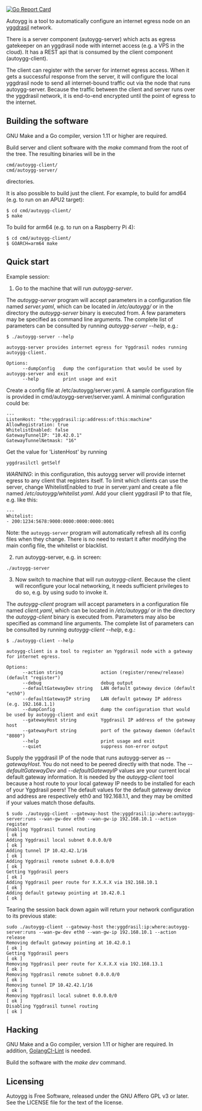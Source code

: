 
[![Go Report Card](https://goreportcard.com/badge/github.com/cure/autoygg)](https://goreportcard.com/report/github.com/cure/autoygg)

Autoygg is a tool to automatically configure an internet egress node on an
[yggdrasil](https://yggdrasil-network.github.io/) network.

There is a server component (autoygg-server) which acts as egress gatekeeper
on an yggdrasil node with internet access (e.g. a VPS in the cloud). It has a
REST api that is consumed by the client component (autoygg-client).

The client can register with the server for internet egress access. When it
gets a successful response from the server, it will configure the local
yggdrasil node to send all internet-bound traffic out via the node that runs
autoygg-server. Because the traffic between the client and server runs over the
yggdrasil network, it is end-to-end encrypted until the point of egress to the
internet.

## Building the software

GNU Make and a Go compiler, version 1.11 or higher are required.

Build server and client software with the *make* command from the root of the
tree. The resulting binaries will be in the

```
cmd/autoygg-client/
cmd/autoygg-server/
```

directories.

It is also possible to build just the client. For example, to build for amd64 (e.g. to run on an APU2 target):

```
$ cd cmd/autoygg-client/
$ make
```

To build for arm64 (e.g. to run on a Raspberry Pi 4):

```
$ cd cmd/autoygg-client/
$ GOARCH=arm64 make
```

## Quick start

Example session:

1) Go to the machine that will run *autoygg-server*.

The *autoygg-server* program will accept parameters in a configuration file named *server.yaml*, which can be located in */etc/autoygg/* or in the directory the *autoygg-server* binary is executed from. A few parameters may be specified as command line arguments. The complete list of parameters can be consulted by running *autoygg-server --help*, e.g.:

```
$ ./autoygg-server --help

autoygg-server provides internet egress for Yggdrasil nodes running autoygg-client.

Options:
      --dumpConfig   dump the configuration that would be used by autoygg-server and exit
      --help         print usage and exit
```

Create a config file at /etc/autoygg/server.yaml. A sample configuration file is provided in cmd/autoygg-server/server.yaml. A minimal configuration could be:

```
---
ListenHost: "the:yggdrasil:ip:address:of:this:machine"
AllowRegistration: true
WhitelistEnabled: false
GatewayTunnelIP: "10.42.0.1"
GatewayTunnelNetmask: "16"
```

Get the value for 'ListenHost' by running

```
yggdrasilctl getSelf
```

*WARNING*: in this configuration, this autoygg server will provide internet egress to any client that registers itself. To limit which clients can use the server, change WhitelistEnabled to *true* in server.yaml and create a file named */etc/autoygg/whitelist.yaml*. Add your client yggdrasil IP to that file, e.g. like this:

```
---
Whitelist:
- 200:1234:5678:9000:0000:0000:0000:0001
```

Note: the `autoygg-server` program will automatically refresh all its config files when they change. There is no need to restart it after modifying the main config file, the whitelist or blacklist.

2) run autoygg-server, e.g. in screen:

```
./autoygg-server
```

3) Now switch to machine that will run *autoygg-client*. Because the client will reconfigure your local networking, it needs sufficient privileges to do so, e.g. by using sudo to invoke it.

The *autoygg-client* program will accept parameters in a configuration file named *client.yaml*, which can be located in */etc/autoygg/* or in the directory the *autoygg-client* binary is executed from. Parameters may also be specified as command line arguments. The complete list of parameters can be consulted by running *autoygg-client --help*, e.g.:

```
$ ./autoygg-client --help

autoygg-client is a tool to register an Yggdrasil node with a gateway for internet egress.

Options:
      --action string              action (register/renew/release) (default "register")
      --debug                      debug output
      --defaultGatewayDev string   LAN default gateway device (default "eth0")
      --defaultGatewayIP string    LAN default gateway IP address (e.g. 192.168.1.1)
      --dumpConfig                 dump the configuration that would be used by autoygg-client and exit
      --gatewayHost string         Yggdrasil IP address of the gateway host
      --gatewayPort string         port of the gateway daemon (default "8080")
      --help                       print usage and exit
      --quiet                      suppress non-error output
```

Supply the yggdrasil IP of the node that runs autoygg-server as *--gatewayHost*. You do not need to be peered directly with that node. The *--defaultGatewayDev* and *--defaultGatewayIP* values are your current local default gateway information. It is needed by the *autoygg-client* tool because a host route to your local gateway IP needs to be installed for each of your Yggdrasil peers! The default values for the default gateway device and address are respectively eth0 and 192.168.1.1, and they may be omitted if your values match those defaults.

```
$ sudo ./autoygg-client --gateway-host the:yggdrasil:ip:where:autoygg-server:runs --wan-gw-dev eth0 --wan-gw-ip 192.168.10.1 --action register
Enabling Yggdrasil tunnel routing                                     [ ok ]
Adding Yggdrasil local subnet 0.0.0.0/0                               [ ok ]
Adding tunnel IP 10.42.42.1/16                                        [ ok ]
Adding Yggdrasil remote subnet 0.0.0.0/0                              [ ok ]
Getting Yggdrasil peers                                               [ ok ]
Adding Yggdrasil peer route for X.X.X.X via 192.168.10.1              [ ok ]
Adding default gateway pointing at 10.42.0.1                          [ ok ]
```

Tearing the session back down again will return your network configuration to its previous state:

```
sudo ./autoygg-client --gateway-host the:yggdrasil:ip:where:autoygg-server:runs --wan-gw-dev eth0 --wan-gw-ip 192.168.10.1 --action release
Removing default gateway pointing at 10.42.0.1                        [ ok ]
Getting Yggdrasil peers                                               [ ok ]
Removing Yggdrasil peer route for X.X.X.X via 192.168.13.1            [ ok ]
Removing Yggdrasil remote subnet 0.0.0.0/0                            [ ok ]
Removing tunnel IP 10.42.42.1/16                                      [ ok ]
Removing Yggdrasil local subnet 0.0.0.0/0                             [ ok ]
Disabling Yggdrasil tunnel routing                                    [ ok ]
```

## Hacking

GNU Make and a Go compiler, version 1.11 or higher are required. In addition,
[GolangCI-Lint](https://github.com/golangci/golangci-lint) is needed.

Build the software with the *make dev* command.

## Licensing

Autoygg is Free Software, released under the GNU Affero GPL v3 or later. See the LICENSE file for the text of the license.
